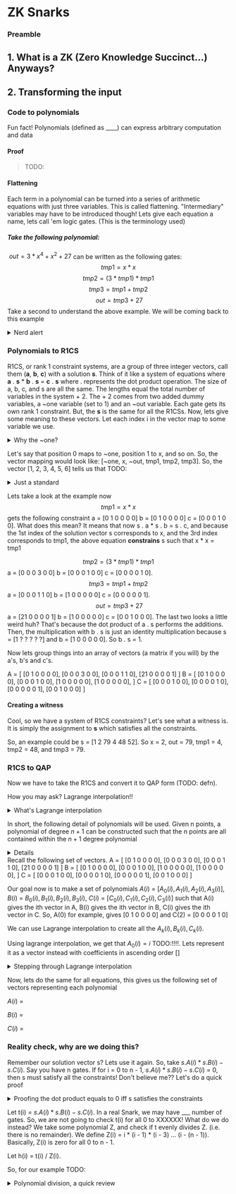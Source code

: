 # ZK Snarks
<!-- https://medium.com/@VitalikButerin/quadratic-arithmetic-programs-from-zero-to-hero-f6d558cea649 -->
<!-- https://medium.com/@VitalikButerin/exploring-elliptic-curve-pairings-c73c1864e627 -->

### Preamble

## 1. What is a ZK (Zero Knowledge Succinct...) Anyways?

## 2. Transforming the input
### Code to polynomials
Fun fact! Polynomials (defined as ____) can express arbitrary computation and data
#### Proof
> TODO:

#### Flattening
Each term in a polynomial can be turned into a series of arithmetic equations with just three variables. This is called flattening. "Intermediary" variables may have to be introduced though! Lets give each equation a name, lets call 'em logic gates. (This is the terminology used)

##### Take the following polynomial:
$~out = 3 * x^4 + x^2 + 27$ can be written as the following gates:
$$ tmp1 = x * x $$
$$ tmp2 = (3 * tmp1) * tmp1 $$
$$ tmp3 = tmp1 + tmp2 $$
$$ ~out = tmp3 + 27 $$
Take a second to understand the above example. We will be coming back to this example

<details>
  <summary>Nerd alert</summary>
  TODO: Something about optimization here and the above example
</details>


### Polynomials to R1CS
R1CS, or rank 1 constraint systems, are a group of three integer vectors, call them (**a**, **b**, **c**) with a solution **s**. Think of it like a system of equations where **a** . **s** * **b** . **s** = **c** . **s** where . represents the dot product operation. The size of a, b, c, and s are all the same. The lengths equal the total number of variables in the system + 2. The + 2 comes from two added dummy variables, a ~one variable (set to 1) and an ~out variable. Each gate gets its own rank 1 constraint. But, the **s** is the same for all the R1CSs. Now, lets give some meaning to these vectors. Let each index i in the vector map to some variable we use.

<details><summary>Why the ~one?</summary>
TODO:
</details>

Let's say that position 0 maps to ~one, position 1 to x, and so on. So, the vector mapping would look like:
[~one, x, ~out, tmp1, tmp2, tmp3]. So, the vector [1, 2, 3, 4, 5, 6] tells us that TODO:
<details>
  <summary>Just a standard</summary>
  Its normal to just have ~one be in the 0th position, x in the 1st, and ~out in the 2nd.
</details>


Lets take a look at the example now
$$ tmp1 = x * x $$ gets the following constraint
a = [0 1 0 0 0 0]
b = [0 1 0 0 0 0]
c = [0 0 0 1 0 0].
What does this mean? It means that now s . a * s . b = s . c, and because the 1st index of the solution vector s corresponds to x, and the 3rd index corresponds to tmp1, the above equation **constrains** s such that x * x = tmp1

$$ tmp2 = (3 * tmp1) * tmp1 $$
a = [0 0 0 3 0 0]
b = [0 0 0 1 0 0]
c = [0 0 0 0 1 0].
$$ tmp3 = tmp1 + tmp2 $$
a = [0 0 0 1 1 0]
b = [1 0 0 0 0 0]
c = [0 0 0 0 0 1].
$$ ~out = tmp3 + 27 $$
a = [21 0 0 0 0 1]
b = [1  0 0 0 0 0]
c = [0  0 1 0 0 0].
The last two looks a little weird huh? That's because the dot product of a . s performs the additions. Then, the multiplication with b . s is just an identity multiplication because s = [1 ? ? ? ? ?] and b = [1 0 0 0 0 0]. So b . s = 1.


Now lets group things into an array of vectors (a matrix if you will) by the a's, b's and c's.

A = [
  [0  1 0 0 0 0],
  [0  0 0 3 0 0],
  [0  0 0 1 1 0],
  [21 0 0 0 0 1]
]
B = [
  [0 1 0 0 0 0],
  [0 0 0 1 0 0],
  [1 0 0 0 0 0],
  [1 0 0 0 0 0],
]
C = [
  [0 0 0 1 0 0],
  [0 0 0 0 1 0],
  [0 0 0 0 0 1],
  [0 0 1 0 0 0]
]

#### Creating a witness

Cool, so we have a system of R1CS constraints? Let's see what a witness is. It is simply the assignment to **s** which satisfies all the constraints.

So, an example could be s = [1 2 79 4 48 52]. So x = 2, out = 79, tmp1 = 4, tmp2 = 48, and tmp3 = 79.



### R1CS to QAP

Now we have to take the R1CS and convert it to QAP form (TODO: defn).

How you may ask? Lagrange interpolation!!

<details>
  <summary>What's Lagrange interpolation</summary>
  TODO: video here
</details>

<!-- TODO: thm name -->
In short, the following detail of polynomials will be used. Given n points, a polynomial of degree $n + 1$ can be constructed such that the n points are all contained within the $n + 1$ degree polynomial

<details>
  A short example
  TODO:
</details>
Recall the following set of vectors.
A = [
  [0  1 0 0 0 0],
  [0  0 0 3 0 0],
  [0  0 0 1 1 0],
  [21 0 0 0 0 1]
]
B = [
  [0 1 0 0 0 0],
  [0 0 0 1 0 0],
  [1 0 0 0 0 0],
  [1 0 0 0 0 0],
]
C = [
  [0 0 0 1 0 0],
  [0 0 0 0 1 0],
  [0 0 0 0 0 1],
  [0 0 1 0 0 0]
]

Our goal now is to make a set of polynomials $A(i)$ = [$A_0(i), A_1(i), A_2(i), A_3(i)]$,
$B(i)$ = $B_0(i), B_1(i), B_2(i), B_3(i)$, $C(i)$ = $[C_0(i), C_1(i), C_2(i), C_3(i)]$ such that A(i) gives the ith vector in A, B(i) gives the ith vector in B, C(i) gives the ith vector in C. So, A(0) for example, gives [0 1 0 0 0 0] and C(2) = [0 0 0 0 1 0]

We can use Lagrange interpolation to create all the $A_k(i), B_k(i), C_k(i)$. 

Using lagrange interpolation, we get that $A_0(i) = i$ TODO:!!!!. Lets represent it as a vector instead with coefficients in ascending order []

<details>
  <summary>Stepping through Lagrange interpolation</summary>
  TODO:
</details>

Now, lets do the same for all equations, this gives us the following set of vectors representing each polynomial

$A(i)$ = 

$B(i)$ = 

$C(i)$ = 

### Reality check, why are we doing this?
Remember our solution vector s? Lets use it again.
So, take $s . A(i) * s . B(i) - s . C(i)$. Say you have n gates. If for i = 0 to n - 1, $s . A(i) * s . B(i) - s . C(i)$ = 0, then s must satisfy all the constraints! Don't believe me?? Let's do a quick proof
<details>
  <summary>Proofing the dot product equals to 0 iff s satisfies the constraints</summary>
  TODO:
</details>

Let t(i) = $s . A(i) * s . B(i) - s . C(i)$. In a real Snark, we may have ___ number of gates. So, we are not going to check t(i) for all 0 to XXXXXX! What do we do instead? We take some polynomial Z, and check if t evenly divides Z. (i.e. there is no remainder). We define Z(i) = i * (i - 1) * (i - 3) ... (i - (n - 1)). Basically, Z(i) is zero for all 0 to n - 1.

Let h(i) = t(i) / Z(i).

So, for our example TODO:

<details>
<summary>
  Polynomial division, a quick review
</summary>
  TODO:
</details>